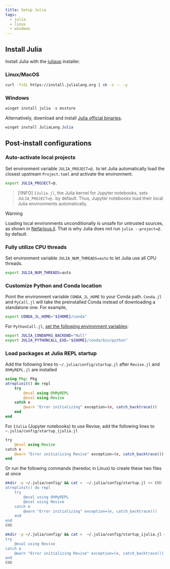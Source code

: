 ```yaml
---
title: Setup Julia
tags:
  - julia
  - linux
  - windows
---
```


## Install Julia

Install Julia with the [juliaup](https://github.com/JuliaLang/juliaup) installer.

### Linux/MacOS

```sh
curl -fsSL https://install.julialang.org | sh -s -- -y
```

### Windows

```powershell
winget install julia -s msstore
```

Alternatively, download and install [Julia official binaries](https://julialang.org/downloads/).

```powershell
winget install JuliaLang.Julia
```

## Post-install configurations

### Auto-activate local projects

Set environment variable `JULIA_PROJECT=@.` to let Julia automatically load the closest upstream `Project.toml` and activate the environment.

```sh title="~/.profile"
export JULIA_PROJECT=@.
```

> [!INFO]
> `IJulia.jl`, the Julia kernel for Jupyter notebooks, sets `JULIA_PROJECT=@.` by default. Thus, Jupyter notebooks load their local Julia environments automatically.

> [!WARNING]
> Loading local environments unconditionally is unsafe for untrusted sources, as shown in [Nefarious.jl](https://github.com/StefanKarpinski/Nefarious.jl).
> That is why Julia does not run `julia --project=@.` by default.

### Fully utilize CPU threads

Set environment variable `JULIA_NUM_THREADS=auto` to let Julia use all CPU threads.

```sh title="~/.profile"
export JULIA_NUM_THREADS=auto
```

### Customize Python and Conda location

Point the environment variable `CONDA_JL_HOME` to your Conda path. `Conda.jl` and `PyCall.jl` will take the preinstalled Conda instead of downloading a standalone one. For example,

```sh title="~/.profile"
export CONDA_JL_HOME="${HOME}/conda"
```

For `PythonCall.jl`, [set the following environment variables](https://cjdoris.github.io/PythonCall.jl/stable/pythoncall/):

```sh
export JULIA_CONDAPKG_BACKEND="Null"
export JULIA_PYTHONCALL_EXE="${HOME}/conda/bin/python"
```

### Load packages at Julia REPL startup

Add the following lines to `~/.julia/config/startup.jl` after `Revise.jl` and `OhMyREPL.jl` are installed

```julia title="~/.julia/config/startup.jl"
using Pkg: Pkg
atreplinit() do repl
    try
        @eval using OhMyREPL
        @eval using Revise
    catch e
        @warn "Error initializing" exception=(e, catch_backtrace())
    end
end
```

For `IJulia` (Jupyter notebooks) to use Revise, add the following lines to `~.julia/config/startup_ijulia.jl`

```julia title="~/.julia/config/startup_ijulia.jl"
try
    @eval using Revise
catch e
    @warn "Error initializing Revise" exception=(e, catch_backtrace())
end
```

Or run the following commands (heredoc in Linux) to create these two files at once

```sh
mkdir -p ~/.julia/config/ && cat >  ~/.julia/config/startup.jl << END
atreplinit() do repl
    try
        @eval using OhMyREPL
        @eval using Revise
    catch e
        @warn "Error initializing" exception=(e, catch_backtrace())
    end
end
END

mkdir -p ~/.julia/config/ && cat >  ~/.julia/config/startup_ijulia.jl << END
try
    @eval using Revise
catch e
    @warn "Error initializing Revise" exception=(e, catch_backtrace())
end
END
```
